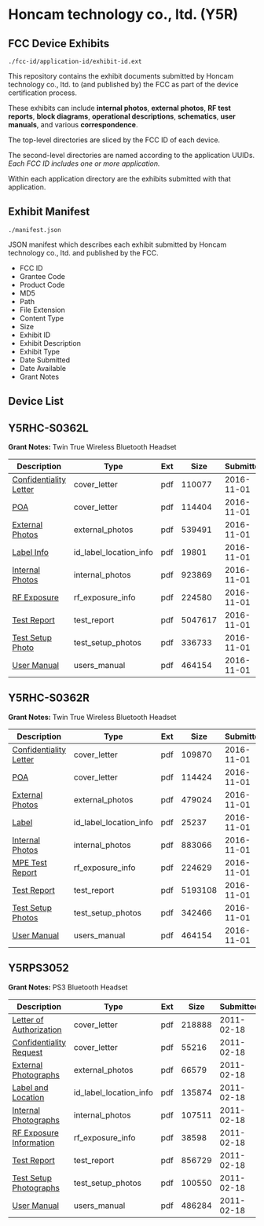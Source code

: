 # Honcam technology co., ltd. (Y5R)
## FCC Device Exhibits

```
./fcc-id/application-id/exhibit-id.ext
```

This repository contains the exhibit documents submitted by Honcam technology co., ltd. to (and published by) the FCC as part of the device certification process.

These exhibits can include **internal photos**, **external photos**, **RF test reports**, **block diagrams**, **operational descriptions**, **schematics**, **user manuals**, and various **correspondence**.

The top-level directories are sliced by the FCC ID of each device.

The second-level directories are named according to the application UUIDs. *Each FCC ID includes one or more application.*

Within each application directory are the exhibits submitted with that application. 

## Exhibit Manifest

```
./manifest.json
```

JSON manifest which describes each exhibit submitted by Honcam technology co., ltd. and published by the FCC.

- FCC ID
- Grantee Code
- Product Code
- MD5
- Path
- File Extension
- Content Type
- Size
- Exhibit ID
- Exhibit Description
- Exhibit Type
- Date Submitted
- Date Available
- Grant Notes

## Device List
## Y5RHC-S0362L
**Grant Notes:** Twin True Wireless Bluetooth Headset

| Description | Type | Ext | Size | Submitted | Available |
| ----------- | ---- | --- | ---- | --------- | --------- |
| [Confidentiality Letter](Y5RHC-S0362L/35beeedf386b1c2eb85a25cbe91598b1/3183076.pdf) | cover_letter | pdf | 110077 | 2016-11-01 | 2016-11-01 |
| [POA](Y5RHC-S0362L/35beeedf386b1c2eb85a25cbe91598b1/3183082.pdf) | cover_letter | pdf | 114404 | 2016-11-01 | 2016-11-01 |
| [External Photos](Y5RHC-S0362L/35beeedf386b1c2eb85a25cbe91598b1/3183079.pdf) | external_photos | pdf | 539491 | 2016-11-01 | 2016-11-01 |
| [Label Info](Y5RHC-S0362L/35beeedf386b1c2eb85a25cbe91598b1/3183081.pdf) | id_label_location_info | pdf | 19801 | 2016-11-01 | 2016-11-01 |
| [Internal Photos](Y5RHC-S0362L/35beeedf386b1c2eb85a25cbe91598b1/3183080.pdf) | internal_photos | pdf | 923869 | 2016-11-01 | 2016-11-01 |
| [RF Exposure](Y5RHC-S0362L/35beeedf386b1c2eb85a25cbe91598b1/3183078.pdf) | rf_exposure_info | pdf | 224580 | 2016-11-01 | 2016-11-01 |
| [Test Report](Y5RHC-S0362L/35beeedf386b1c2eb85a25cbe91598b1/3183077.pdf) | test_report | pdf | 5047617 | 2016-11-01 | 2016-11-01 |
| [Test Setup Photo](Y5RHC-S0362L/35beeedf386b1c2eb85a25cbe91598b1/3183083.pdf) | test_setup_photos | pdf | 336733 | 2016-11-01 | 2016-11-01 |
| [User Manual](Y5RHC-S0362L/35beeedf386b1c2eb85a25cbe91598b1/3183072.pdf) | users_manual | pdf | 464154 | 2016-11-01 | 2016-11-01 |
## Y5RHC-S0362R
**Grant Notes:** Twin True Wireless Bluetooth Headset

| Description | Type | Ext | Size | Submitted | Available |
| ----------- | ---- | --- | ---- | --------- | --------- |
| [Confidentiality Letter](Y5RHC-S0362R/0c20ea3c0e3718c86de3a5679fc8413d/3183064.pdf) | cover_letter | pdf | 109870 | 2016-11-01 | 2016-11-01 |
| [POA](Y5RHC-S0362R/0c20ea3c0e3718c86de3a5679fc8413d/3183070.pdf) | cover_letter | pdf | 114424 | 2016-11-01 | 2016-11-01 |
| [External Photos](Y5RHC-S0362R/0c20ea3c0e3718c86de3a5679fc8413d/3183067.pdf) | external_photos | pdf | 479024 | 2016-11-01 | 2016-11-01 |
| [Label](Y5RHC-S0362R/0c20ea3c0e3718c86de3a5679fc8413d/3183069.pdf) | id_label_location_info | pdf | 25237 | 2016-11-01 | 2016-11-01 |
| [Internal Photos](Y5RHC-S0362R/0c20ea3c0e3718c86de3a5679fc8413d/3183068.pdf) | internal_photos | pdf | 883066 | 2016-11-01 | 2016-11-01 |
| [MPE Test Report](Y5RHC-S0362R/0c20ea3c0e3718c86de3a5679fc8413d/3183066.pdf) | rf_exposure_info | pdf | 224629 | 2016-11-01 | 2016-11-01 |
| [Test Report](Y5RHC-S0362R/0c20ea3c0e3718c86de3a5679fc8413d/3183065.pdf) | test_report | pdf | 5193108 | 2016-11-01 | 2016-11-01 |
| [Test Setup Photos](Y5RHC-S0362R/0c20ea3c0e3718c86de3a5679fc8413d/3183071.pdf) | test_setup_photos | pdf | 342466 | 2016-11-01 | 2016-11-01 |
| [User Manual](Y5RHC-S0362R/0c20ea3c0e3718c86de3a5679fc8413d/3183072.pdf) | users_manual | pdf | 464154 | 2016-11-01 | 2016-11-01 |
## Y5RPS3052
**Grant Notes:** PS3 Bluetooth Headset

| Description | Type | Ext | Size | Submitted | Available |
| ----------- | ---- | --- | ---- | --------- | --------- |
| [Letter of Authorization](Y5RPS3052/17bda90f10e708144d5014fb71dfee56/1418529.pdf) | cover_letter | pdf | 218888 | 2011-02-18 | 2011-02-18 |
| [Confidentiality Request](Y5RPS3052/17bda90f10e708144d5014fb71dfee56/1418530.pdf) | cover_letter | pdf | 55216 | 2011-02-18 | 2011-02-18 |
| [External Photographs](Y5RPS3052/17bda90f10e708144d5014fb71dfee56/1418535.pdf) | external_photos | pdf | 66579 | 2011-02-18 | 2011-02-18 |
| [Label and Location](Y5RPS3052/17bda90f10e708144d5014fb71dfee56/1418534.pdf) | id_label_location_info | pdf | 135874 | 2011-02-18 | 2011-02-18 |
| [Internal Photographs](Y5RPS3052/17bda90f10e708144d5014fb71dfee56/1418536.pdf) | internal_photos | pdf | 107511 | 2011-02-18 | 2011-02-18 |
| [RF Exposure Information](Y5RPS3052/17bda90f10e708144d5014fb71dfee56/1418541.pdf) | rf_exposure_info | pdf | 38598 | 2011-02-18 | 2011-02-18 |
| [Test Report](Y5RPS3052/17bda90f10e708144d5014fb71dfee56/1418540.pdf) | test_report | pdf | 856729 | 2011-02-18 | 2011-02-18 |
| [Test Setup Photographs](Y5RPS3052/17bda90f10e708144d5014fb71dfee56/1418537.pdf) | test_setup_photos | pdf | 100550 | 2011-02-18 | 2011-02-18 |
| [User Manual](Y5RPS3052/17bda90f10e708144d5014fb71dfee56/1418539.pdf) | users_manual | pdf | 486284 | 2011-02-18 | 2011-02-18 |
